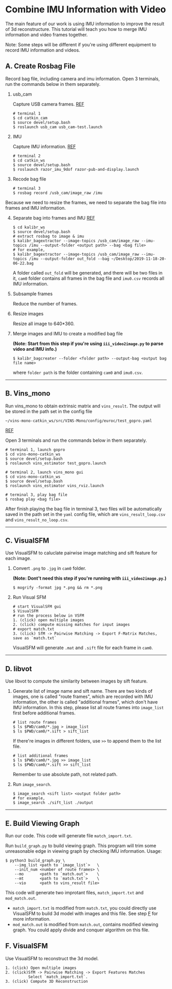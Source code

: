 # Combine IMU Information with Video
The main feature of our work is using IMU information to improve the result of 3d reconstructure. This tutorial will teach you how to merge IMU information and video frames together.

Note: Some steps will be different if you're using different equipment to record IMU information and videos.
## A. Create Rosbag File
Record bag file, including camera and imu information. Open 3 terminals, run the commands below in them separately.
1. usb_cam
    
    Capture USB camera frames.
    [REF](https://blog.csdn.net/dengheCSDN/article/details/78983993)
    ```
    # terminal 1
    $ cd catkin_cam
    $ source devel/setup.bash
    $ roslaunch usb_cam usb_cam-test.launch
    ```
2. IMU

    Capture IMU information.
    [REF](http://wiki.ros.org/razor_imu_9dof)
    ```
    # terminal 2
    $ cd catkin_ws
    $ source devel/setup.bash
    $ roslaunch razor_imu_9dof razor-pub-and-display.launch
    ```
3. Recode bag file
    ```
    # terminal 3
    $ rosbag record /usb_cam/image_raw /imu
    ```
Because we need to resize the frames, we need to separate the bag file into frames and IMU information.

4. Separate bag into frames and IMU
    [REF](https://github.com/ethz-asl/kalibr)
    ```
    $ cd kalibr_ws
    $ source devel/setup.bash
    # extract rosbag to image & imu
    $ kalibr_bagextractor --image-topics /usb_cam/image_raw --imu-topics /imu --output-folder <output path> --bag <bag file>
    # for example,
    $ kalibr_bagextractor --image-topics /usb_cam/image_raw --imu-topics /imu --output-folder out_fold --bag ~/Desktop/2019-11-18-20-06-22.bag
    ```
    A folder called `out_fold` will be generated, and there will be two files in it, `cam0` folder contains all frames in the bag file and `imu0.csv` records all IMU information.

5. Subsample frames

    Reduce the number of frames.
6. Resize images

    Resize all image to 640*360.
7. Merge images and IMU to create a modified bag file

    **(Note: Start from this step if you're using `iii_video2image.py` to parse video and IMU info.)**
    ```
    $ kalibr_bagcreater --folder <folder path> --output-bag <output bag file name>
    ```
    where `folder path` is the folder containing `cam0` and `imu0.csv`.
    
---
## B. Vins_mono
Run vins_mono to obtain extrinsic matrix and `vins_result`.
The output will be stored in the path set in the config file 
```
~/vins-mono-catkin_ws/src/VINS-Mono/config/euroc/test_gopro.yaml
```
[REF](https://github.com/HKUST-Aerial-Robotics/VINS-Mono)

Open 3 terminals and run the commands below in them separately.
```
# terminal 1, launch gopro
$ cd vins-mono-catkin_ws
$ source devel/setup.bash
$ roslaunch vins_estimator test_gopro.launch
```
```
# terminal 2, launch vins_mono gui
$ cd vins-mono-catkin_ws
$ source devel/setup.bash
$ roslaunch vins_estimator vins_rviz.launch
```
```
# terminal 3, play bag file
$ rosbag play <bag file>
```
After finish playing the bag file in terminal 3, two files will be automatically saved in the path set in the `yaml` config file, which are `vins_result_loop.csv` and `vins_result_no_loop.csv`.

---
## C. VisualSFM
Use VisualSFM to caluclate pairwise image matching and sift feature for each image.

1. Convert `.png` to `.jpg` in `cam0` folder.

    **(Note: Dont't need this step if you're running with `iii_video2image.py`.)**
    ```
    $ mogrify -format jpg *.png && rm *.png
    ```
2. Run Visual SFM
    ```
    # start VisualSFM gui
    $ VisualSFM
    # run the process below in VSFM
    1. (click) open multiple images
    2. (click) compute missing matches for input images
    # export match.txt
    3. (click) SfM -> Pairwise Matching -> Export F-Matrix Matches, save as `match.txt`
    ```
    VisualSFM will generate `.mat` and `.sift` file for each frame in `cam0`.

---
## D. libvot
Use libvot to compute the similarity between images by sift feature.
1. Generate list of image name and sift name.
    There are two kinds of images, one is called "route frames", which are recorded with IMU information, the other is called "additional frames", which don't have IMU information. In this step, please list all route frames into `image_list` first before additional frames. 
    ```
    # list route frames
    $ ls $PWD/cam0/*.jpg > image_list
    $ ls $PWD/cam0/*.sift > sift_list
    ```
    If there're images in different folders, use `>>` to append them to the list file.
    ```
    # list additional frames
    $ ls $PWD/cam0/*.jpg >> image_list
    $ ls $PWD/cam0/*.sift >> sift_list
    ```
    Remember to use absolute path, not related path.

2. Run `image_search`.
    ```
    $ image_search <sift list> <output folder path>
    # for example,
    $ image_search ./sift_list ./output
    ```

---
## E. Build Viewing Graph
Run our code. This code will generate file `match_import.txt`.

Run `build_graph.py` to build viewing graph. This program will trim some unreasonable edge in viewing graph by checking IMU information. 
Usage: 
```
$ python3 build_graph.py \
    --img_list <path to `image_list`>   \
    --init_num <number of route frames> \
    --mo       <path to `match.out`>    \
    --mt       <path to `match.txt`>    \
    --vio      <path to vins_result file>
```
This code will generate two improtant files, `match_import.txt` and `mod_match.out`.
+ `match_import.txt` is modified from `match.txt`, you could directly use VisualSFM to build 3d model with images and this file. See step [F](#F-VisualSFM) for more information.
+ `mod_match.out` is modified from `match.out`, contains modified viewing graph. You could apply divide and conquer algorithm on this file.
## F. VisualSFM
Use VisualSFM to reconstruct the 3d model.
```
1. (click) Open multiple images
2. (click)SfM -> Pairwise Matching -> Export Features Matches
          Select `match_import.txt`.
3. (click) Compute 3D Reconstruction
```
